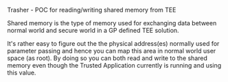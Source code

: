 Trasher - POC for reading/writing shared memory from TEE

Shared memory is the type of memory used for exchanging data between normal
world and secure world in a GP defined TEE solution.

It's rather easy to figure out the the physical address(es) normally used for
parameter passing and hence you can map this area in normal world user space (as
root). By doing so you can both read and write to the shared memory even though
the Trusted Application currently is running and using this value.

